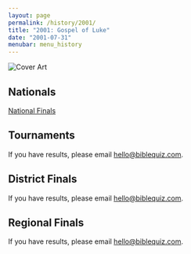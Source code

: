 ```yaml
---
layout: page
permalink: /history/2001/
title: "2001: Gospel of Luke"
date: "2001-07-31"
menubar: menu_history
---
```


<img src="{% link assets/scripture-portions/2001.jpg %}" alt="Cover Art" style="max-height:400px" />

## Nationals
<a href="{% link _pages/history/2013/nationals.md %}" class="button is-primary">National Finals</a>

## Tournaments
If you have results, please email [hello@biblequiz.com](mailto:hello@biblequiz.com).

## District Finals
If you have results, please email [hello@biblequiz.com](mailto:hello@biblequiz.com).

## Regional Finals
If you have results, please email [hello@biblequiz.com](mailto:hello@biblequiz.com).
